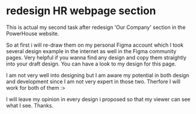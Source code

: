 # redesign HR webpage section

This is actual my second task after redesign 'Our Company' section in the PowerHouse website.

So at first i will re-draw them on my personal Figma account which I took several design example in the internet as well in the Figma community pages. Very helpful if you wanna find any design and copy them straightly into your draft design. You can have a look to my design for this page.

I am not very well into designing but I am aware my potential in both design and development since I am not very expert in those two. Therfore I will work for both of them :>

I will leave my opinion in every design i proposed so that my viewer can see what I see.
Thanks.
